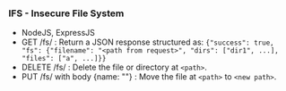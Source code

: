 ### IFS - Insecure File System 

- NodeJS, ExpressJS
- GET /fs/<path> : Return a JSON response structured as:
  `{"success": true,
  "fs": {"filename": "<path from request>",
  "dirs": ["dir1", ...],
  "files": ["a", ...]}}`
- DELETE /fs/<path> : Delete the file or directory at `<path>`.
- PUT /fs/<path> with body {name: "<new path>"} : Move the file at `<path>` to `<new path>`.
